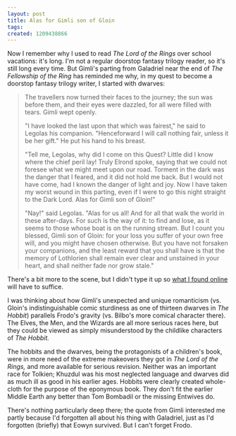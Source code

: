 ```yaml
---
layout: post
title: Alas for Gimli son of Gloin
tags: 
created: 1209438866
---
```

Now I remember why I used to read *The Lord of the Rings* over school vacations:  it's long.  I'm not a regular doorstop fantasy trilogy reader, so it's still long every time.  But Gimli's parting from Galadriel near the end of *The Fellowship of the Ring* has reminded me why, in my quest to become a doorstop fantasy trilogy writer, I started with dwarves:

>  The travellers now turned their faces to the journey; the sun was before them, and their eyes were dazzled, for all were filled with tears. Gimli wept openly.<!--break-->
>
> "I have looked the last upon that which was fairest," he said to Legolas his companion. "Henceforward I will call nothing fair, unless it be her gift." He put his hand to his breast.
>
> "Tell me, Legolas, why did I come on this Quest? Little did I know where the chief peril lay! Truly Elrond spoke, saying that we could not foresee what we might meet upon our road. Torment in the dark was the danger that I feared, and it did not hold me back. But I would not have come, had I known the danger of light and joy. Now I have taken my worst wound in this parting, even if I were to go this night straight to the Dark Lord. Alas for Gimli son of Gloin!" 
>
> "Nay!" said Legolas. "Alas for us all! And for all that walk the world in these after-days. For such is the way of it: to find and lose, as it seems to those whose boat is on the running stream. But I count you blessed, Gimli son of Gloin: for your loss you suffer of your own free will, and you might have chosen otherwise. But you have not forsaken your companions, and the least reward that you shall have is that the memory of Lothlorien shall remain ever clear and unstained in your heart, and shall neither fade nor grow stale."

There's a bit more to the scene, but I didn't type it up so 
[what I found online](http://www.iment.com/maida/tv/lordoftherings/gimlilegolasquotes.htm) will have to suffice.  

I was thinking about how Gimli's unexpected and unique romanticism (vs. Gloin's indistinguishable comic sturdiness as one of thirteen dwarves in *The Hobbit*) parallels Frodo's gravity (vs. Bilbo's more comical character there).  The Elves, the Men, and the Wizards are all more serious races here, but they could be viewed as simply misunderstood by the childlike characters of *The Hobbit.*  

The hobbits and the dwarves, being the protagonists of a children's book, were in more need of the extreme makeovers they got in *The Lord of the Rings,* and more available for serious revision.  Neither was an important race for Tolkien;  Khuzdul was his most neglected language and dwarves did as much ill as good in his earlier ages.  Hobbits were clearly created whole-cloth for the purpose of the eponymous book.  They don't fit the earlier Middle Earth any better than Tom Bombadil or the missing Entwives do.

There's nothing particularly deep there; the quote from Gimli interested me partly because I'd forgotten all about his thing with Galadriel, just as I'd forgotten (briefly) that Eowyn survived.  But I can't forget Frodo.
